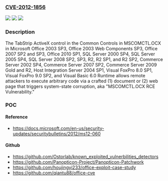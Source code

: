### [CVE-2012-1856](https://cve.mitre.org/cgi-bin/cvename.cgi?name=CVE-2012-1856)
![](https://img.shields.io/static/v1?label=Product&message=n%2Fa&color=blue)
![](https://img.shields.io/static/v1?label=Version&message=n%2Fa&color=blue)
![](https://img.shields.io/static/v1?label=Vulnerability&message=n%2Fa&color=brighgreen)

### Description

The TabStrip ActiveX control in the Common Controls in MSCOMCTL.OCX in Microsoft Office 2003 SP3, Office 2003 Web Components SP3, Office 2007 SP2 and SP3, Office 2010 SP1, SQL Server 2000 SP4, SQL Server 2005 SP4, SQL Server 2008 SP2, SP3, R2, R2 SP1, and R2 SP2, Commerce Server 2002 SP4, Commerce Server 2007 SP2, Commerce Server 2009 Gold and R2, Host Integration Server 2004 SP1, Visual FoxPro 8.0 SP1, Visual FoxPro 9.0 SP2, and Visual Basic 6.0 Runtime allows remote attackers to execute arbitrary code via a crafted (1) document or (2) web page that triggers system-state corruption, aka "MSCOMCTL.OCX RCE Vulnerability."

### POC

#### Reference
- https://docs.microsoft.com/en-us/security-updates/securitybulletins/2012/ms12-060

#### Github
- https://github.com/Ostorlab/known_exploited_vulnerbilities_detectors
- https://github.com/Panopticon-Project/Panopticon-Patchwork
- https://github.com/houjingyi233/office-exploit-case-study
- https://github.com/qiantu88/office-cve

